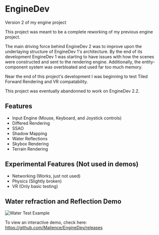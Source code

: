 # EngineDev

Version 2 of my engine project

This project was meant to be a complete reworking of my previous engine project.

The main driving force behind EngineDev 2 was to improve upon the underlaying structure of EngineDev 1's architecture. By the end of its development EngineDev 1 was starting to have issues with how the scenes were constructed and sent to the rendering engine. Additionally, the entity-component system was overbloated and used far too much memory.

Near the end of this project's development I was beginning to test Tiled Forward Rendering and VR compatability.

This project was eventually abandonned to work on EngineDev 2.2.

## Features
* Input Engine (Mouse, Keyboard, and Joystick controls)
* Differed Rendering
* SSAO
* Shadow Mapping
* Water Reflections
* Skybox Rendering
* Terrain Rendering

## Experimental Features (Not used in demos)
* Networking (Works, just not used)
* Physics (Slightly broken)
* VR (Only basic testing)


## Water refraction and Reflection Demo
![Water Test Example](https://github.com/MasterMatthew/EngineDev/blob/master/EngineWaterTest.gif)

To view an interactive demo, check here:
https://github.com/Malience/EngineDev/releases
